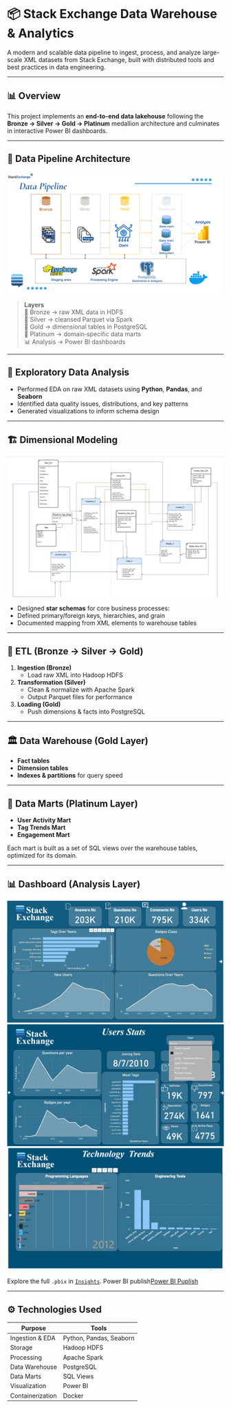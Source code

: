 # 📦 Stack Exchange Data Warehouse & Analytics

A modern and scalable data pipeline to ingest, process, and analyze large-scale XML datasets from Stack Exchange, built with distributed tools and best practices in data engineering.

---

## 📊 Overview

This project implements an **end-to-end data lakehouse** following the **Bronze → Silver → Gold → Platinum** medallion architecture and culminates in interactive Power BI dashboards.

---

## 🔁 Data Pipeline Architecture

![Medallion Architecture](data-pipeline.png)

> **Layers**  
> 🔸 Bronze → raw XML data in HDFS  
> 🔹 Silver → cleansed Parquet via Spark  
> 🏅 Gold → dimensional tables in PostgreSQL  
> 💎 Platinum → domain‑specific data marts  
> 📊 Analysis → Power BI dashboards

---

## 🧪 Exploratory Data Analysis


- Performed EDA on raw XML datasets using **Python**, **Pandas**, and **Seaborn**  
- Identified data quality issues, distributions, and key patterns  
- Generated visualizations to inform schema design

---

## 🏗️ Dimensional Modeling

![Dimensional Modeling](Dimensional-Model/full-model.JPG)

- Designed **star schemas** for core business processes:   
- Defined primary/foreign keys, hierarchies, and grain  
- Documented mapping from XML elements to warehouse tables

---

## 🚚 ETL (Bronze → Silver → Gold)

1. **Ingestion (Bronze)**  
   - Load raw XML into Hadoop HDFS  
2. **Transformation (Silver)**  
   - Clean & normalize with Apache Spark  
   - Output Parquet files for performance  
3. **Loading (Gold)**  
   - Push dimensions & facts into PostgreSQL  

---

## 🏛️ Data Warehouse (Gold Layer)

- **Fact tables**  
- **Dimension tables** 
- **Indexes & partitions** for query speed  
---

## 💎 Data Marts (Platinum Layer)

- **User Activity Mart**  
- **Tag Trends Mart**  
- **Engagement Mart**  

Each mart is built as a set of SQL views over the warehouse tables, optimized for its domain.

---

## 📊 Dashboard (Analysis Layer)

![Dashboard Overview](Insights/Site-OverView.JPG)
![User Stats](Insights/User-Stats-1.JPG)
![Tech Trends](Insights/Tech-Trends.JPG)


Explore the full `.pbix` in [`Insights`](Insights).
Power BI publish[Power BI Puplish](https://app.powerbi.com/groups/me/reports/f3e1e1c6-580c-4a27-b699-e31e4db28a55/05a4b39b2712cab9a9f4?experience=power-bi)

---

## ⚙️ Technologies Used

| Purpose              | Tools                        |
|----------------------|------------------------------|
| Ingestion & EDA      | Python, Pandas, Seaborn      |
| Storage              | Hadoop HDFS                  |
| Processing           | Apache Spark                 |
| Data Warehouse       | PostgreSQL                   |
| Data Marts           | SQL Views                    |
| Visualization        | Power BI                     |
| Containerization     | Docker                       |







